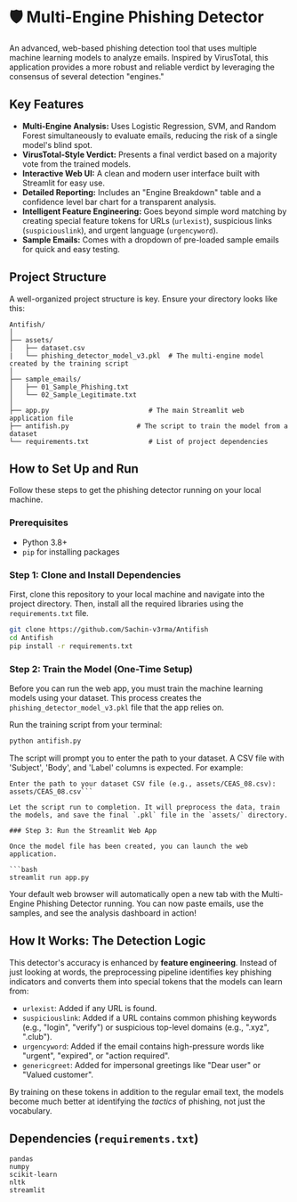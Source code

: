 # 🛡️ Multi-Engine Phishing Detector

An advanced, web-based phishing detection tool that uses multiple machine learning models to analyze emails. Inspired by VirusTotal, this application provides a more robust and reliable verdict by leveraging the consensus of several detection "engines."

## Key Features

-   **Multi-Engine Analysis:** Uses Logistic Regression, SVM, and Random Forest simultaneously to evaluate emails, reducing the risk of a single model's blind spot.
-   **VirusTotal-Style Verdict:** Presents a final verdict based on a majority vote from the trained models.
-   **Interactive Web UI:** A clean and modern user interface built with Streamlit for easy use.
-   **Detailed Reporting:** Includes an "Engine Breakdown" table and a confidence level bar chart for a transparent analysis.
-   **Intelligent Feature Engineering:** Goes beyond simple word matching by creating special feature tokens for URLs (`urlexist`), suspicious links (`suspiciouslink`), and urgent language (`urgencyword`).
-   **Sample Emails:** Comes with a dropdown of pre-loaded sample emails for quick and easy testing.

## Project Structure

A well-organized project structure is key. Ensure your directory looks like this:

```
Antifish/
│
├── assets/
│   ├── dataset.csv
|   └── phishing_detector_model_v3.pkl  # The multi-engine model created by the training script
│
├── sample_emails/
│   ├── 01_Sample_Phishing.txt
│   └── 02_Sample_Legitimate.txt
│
├── app.py                         # The main Streamlit web application file
├── antifish.py                 # The script to train the model from a dataset
└── requirements.txt               # List of project dependencies
```

## How to Set Up and Run

Follow these steps to get the phishing detector running on your local machine.

### Prerequisites

-   Python 3.8+
-   `pip` for installing packages

### Step 1: Clone and Install Dependencies

First, clone this repository to your local machine and navigate into the project directory. Then, install all the required libraries using the `requirements.txt` file.

```bash
git clone https://github.com/Sachin-v3rma/Antifish
cd Antifish
pip install -r requirements.txt
```

### Step 2: Train the Model (One-Time Setup)

Before you can run the web app, you must train the machine learning models using your dataset. This process creates the `phishing_detector_model_v3.pkl` file that the app relies on.

Run the training script from your terminal:

```bash
python antifish.py
```

The script will prompt you to enter the path to your dataset. A CSV file with 'Subject', 'Body', and 'Label' columns is expected. For example:

```
Enter the path to your dataset CSV file (e.g., assets/CEAS_08.csv): assets/CEAS_08.csv```

Let the script run to completion. It will preprocess the data, train the models, and save the final `.pkl` file in the `assets/` directory.

### Step 3: Run the Streamlit Web App

Once the model file has been created, you can launch the web application.

```bash
streamlit run app.py
```

Your default web browser will automatically open a new tab with the Multi-Engine Phishing Detector running. You can now paste emails, use the samples, and see the analysis dashboard in action!

## How It Works: The Detection Logic

This detector's accuracy is enhanced by **feature engineering**. Instead of just looking at words, the preprocessing pipeline identifies key phishing indicators and converts them into special tokens that the models can learn from:

-   `urlexist`: Added if any URL is found.
-   `suspiciouslink`: Added if a URL contains common phishing keywords (e.g., "login", "verify") or suspicious top-level domains (e.g., ".xyz", ".club").
-   `urgencyword`: Added if the email contains high-pressure words like "urgent", "expired", or "action required".
-   `genericgreet`: Added for impersonal greetings like "Dear user" or "Valued customer".

By training on these tokens in addition to the regular email text, the models become much better at identifying the *tactics* of phishing, not just the vocabulary.

## Dependencies (`requirements.txt`)

```
pandas
numpy
scikit-learn
nltk
streamlit
```
